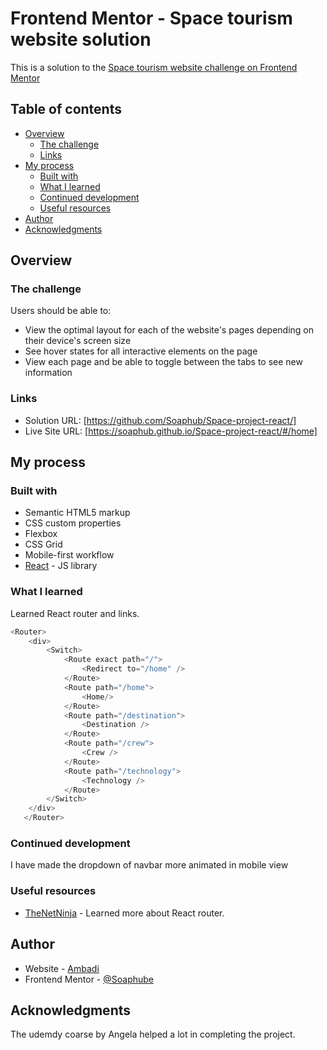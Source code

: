 # Frontend Mentor - Space tourism website solution

This is a solution to the [Space tourism website challenge on Frontend Mentor](https://www.frontendmentor.io/challenges/space-tourism-multipage-website-gRWj1URZ3)

## Table of contents

- [Overview](#overview)
  - [The challenge](#the-challenge)
  - [Links](#links)
- [My process](#my-process)
  - [Built with](#built-with)
  - [What I learned](#what-i-learned)
  - [Continued development](#continued-development)
  - [Useful resources](#useful-resources)
- [Author](#author)
- [Acknowledgments](#acknowledgments)

## Overview

### The challenge

Users should be able to:

- View the optimal layout for each of the website's pages depending on their device's screen size
- See hover states for all interactive elements on the page
- View each page and be able to toggle between the tabs to see new information

### Links

- Solution URL: [https://github.com/Soaphub/Space-project-react/]
- Live Site URL: [https://soaphub.github.io/Space-project-react/#/home]

## My process

### Built with

- Semantic HTML5 markup
- CSS custom properties
- Flexbox
- CSS Grid
- Mobile-first workflow
- [React](https://reactjs.org/) - JS library

### What I learned

Learned React router and links.

```js
<Router>
    <div>
        <Switch>
            <Route exact path="/">
                <Redirect to="/home" />
            </Route>
            <Route path="/home">
                <Home/>
            </Route>
            <Route path="/destination">
                <Destination />
            </Route>
            <Route path="/crew">
                <Crew />
            </Route>
            <Route path="/technology">
                <Technology />
            </Route>
        </Switch>
    </div>
   </Router>
```

### Continued development

I have made the dropdown of navbar more animated in mobile view

### Useful resources

- [TheNetNinja](https://www.youtube.com/c/TheNetNinja) - Learned more about React router.

## Author

- Website - [Ambadi](https://soaphub.github.io/Mysite/)
- Frontend Mentor - [@Soaphube](https://www.frontendmentor.io/profile/Soaphub)

## Acknowledgments

The udemdy coarse by Angela helped a lot in completing the project.

